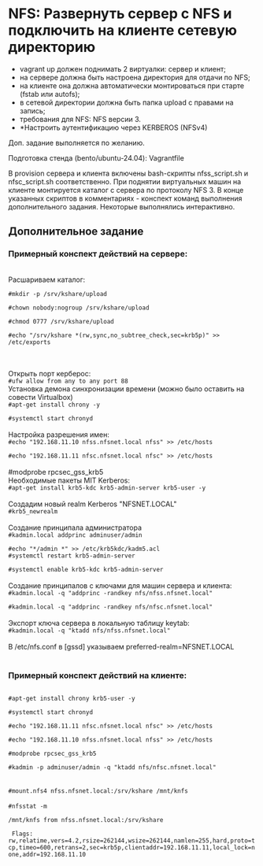 <H1>NFS: Развернуть сервер с NFS и подключить на клиенте сетевую директорию</H1>
<ul>
<li>vagrant up должен поднимать 2 виртуалки: сервер и клиент;</li>
<li>на сервере должна быть настроена директория для отдачи по NFS;</li>
<li>на клиенте она должна автоматически монтироваться при старте (fstab или autofs);</li>
<li>в сетевой директории должна быть папка upload с правами на запись;</li>
<li>требования для NFS: NFS версии 3.</li>
<li>*Настроить аутентификацию через KERBEROS (NFSv4)</li>
</ul>
<p>Доп. задание выполняется по желанию.</p>

<p>Подготовка стенда (bento/ubuntu-24.04): Vagrantfile </p>
<p>
  В provision сервера и клиента включены bash-скрипты nfss_script.sh и nfsс_script.sh соответственно.
  При поднятии виртуальных машин на клиенте монтируется каталог с сервера по протоколу NFS 3.
  В конце указанных скриптов в комментариях - конспект команд выполнения дополнительного задания.
  Некоторые выполнялись интерактивно.
</p>

<h2>Дополнительное задание</h2>

<h3>Примерный конспект действий на сервере:</h3>
<br>
Расшариваем каталог:<br>
<code>
#mkdir -p /srv/kshare/upload<br>
#chown nobody:nogroup /srv/kshare/upload<br>
#chmod 0777 /srv/kshare/upload<br>
#echo "/srv/kshare *(rw,sync,no_subtree_check,sec=krb5p)" >> /etc/exports<br>
</code><br>
<br>
Открыть порт керберос:<br>
<code>#ufw allow from any to any port 88</code><br>
Установка демона синхронизации времени (можно было оставить на совести Virtualbox)<br>
<code>#apt-get install chrony -y<br>
#systemctl start chronyd<br></code>
<br>
Настройка разрешения имен:<br>
<code>#echo "192.168.11.10 nfss.nfsnet.local nfss" >> /etc/hosts<br>
#echo "192.168.11.11 nfsc.nfsnet.local nfsc" >> /etc/hosts</code><br>
<br>
#modprobe rpcsec_gss_krb5<br>
Необходимые пакеты MIT Kerberos:<br>
<code>#apt-get install krb5-kdc krb5-admin-server krb5-user -y<br></code>
<br>
Создадим новый realm Kerberos "NFSNET.LOCAL"<br>
<code>#krb5_newrealm<br></code>
<br>
Создание принципала администратора<br>
<code>#kadmin.local addprinc adminuser/admin<br>
#echo "*/admin *" >> /etc/krb5kdc/kadm5.acl</code><br>
<code>#systemctl restart krb5-admin-server<br>
#systemctl enable krb5-kdc krb5-admin-server<br></code>
<br>
Создание принципалов с ключами для машин сервера и клиента:<br>
<code>#kadmin.local -q "addprinc -randkey nfs/nfss.nfsnet.local"<br>
#kadmin.local -q "addprinc -randkey nfs/nfsc.nfsnet.local"<br></code>
<br>
Экспорт ключа сервера в локальную таблицу keytab:<br>
<code>#kadmin.local -q "ktadd nfs/nfss.nfsnet.local"<br></code>
<br>
В /etc/nfs.conf в [gssd] указываем preferred-realm=NFSNET.LOCAL<br>
<br>

<h3>Примерный конспект действий на клиенте:</h3>
<code>
#apt-get install chrony krb5-user -y<br>
#systemctl start chronyd<br>
#echo "192.168.11.11 nfsc.nfsnet.local nfsc" >> /etc/hosts<br>
#echo "192.168.11.10 nfss.nfsnet.local nfss" >> /etc/hosts<br>
#modprobe rpcsec_gss_krb5<br>
#kadmin -p adminuser/admin -q "ktadd nfs/nfsc.nfsnet.local"<br></code>
<br>
<br>
<code>#mount.nfs4 nfss.nfsnet.local:/srv/kshare /mnt/knfs</code><br>

<br>
<code>#nfsstat -m<br>
/mnt/knfs from nfss.nfsnet.local:/srv/kshare<br>
 Flags: rw,relatime,vers=4.2,rsize=262144,wsize=262144,namlen=255,hard,proto=tcp,timeo=600,retrans=2,sec=krb5p,clientaddr=192.168.11.11,local_lock=none,addr=192.168.11.10
</code>
<br>
